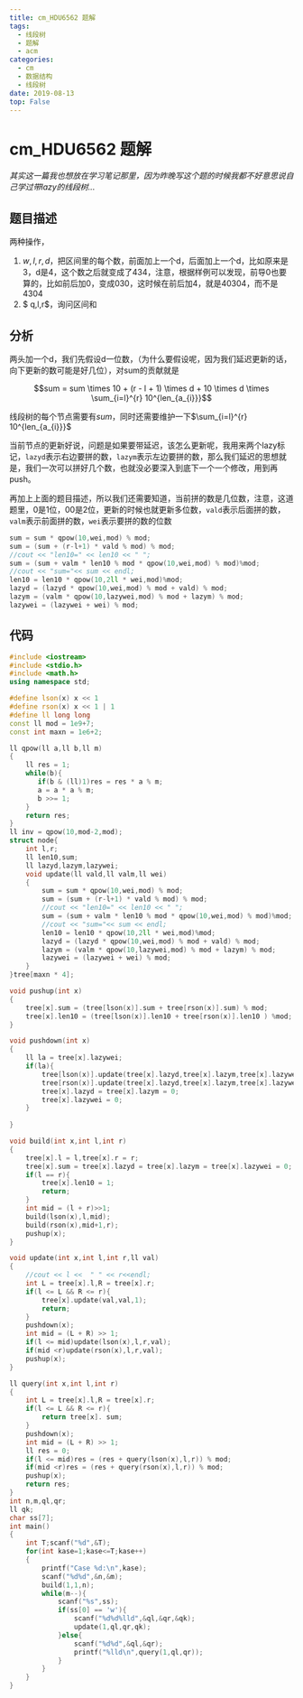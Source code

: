 ```yaml
---
title: cm_HDU6562 题解
tags: 
  - 线段树
  - 题解
  - acm
categories:
  - cm
  - 数据结构
  - 线段树
date: 2019-08-13
top: False
---
```


# cm_HDU6562 题解

*其实这一篇我也想放在学习笔记那里，因为昨晚写这个题的时候我都不好意思说自己学过带lazy的线段树...*
<!-- more -->

## 题目描述

两种操作，

1. $w,l,r,d$，把区间里的每个数，前面加上一个d，后面加上一个d，比如原来是3，d是4，这个数之后就变成了434，注意，根据样例可以发现，前导0也要算的，比如前后加0，变成030，这时候在前后加4，就是40304，而不是4304
2. $ q,l,r$，询问区间和

## 分析

两头加一个d，我们先假设d一位数，（为什么要假设呢，因为我们延迟更新的话，向下更新的数可能是好几位），对sum的贡献就是

$$sum = sum \times 10 + (r - l + 1) \times d + 10 \times  d \times \sum_{i=l}^{r} 10^{len_{a_{i}}}$$

线段树的每个节点需要有$sum$，同时还需要维护一下$\sum_{i=l}^{r} 10^{len_{a_{i}}}$

当前节点的更新好说，问题是如果要带延迟，该怎么更新呢，我用来两个lazy标记，`lazyd`表示右边要拼的数，`lazym`表示左边要拼的数，那么我们延迟的思想就是，我们一次可以拼好几个数，也就没必要深入到底下一个一个修改，用到再push。

再加上上面的题目描述，所以我们还需要知道，当前拼的数是几位数，注意，这道题里，0是1位，00是2位，更新的时候也就更新多位数，`vald`表示后面拼的数，`valm`表示前面拼的数，`wei`表示要拼的数的位数

```c++
sum = sum * qpow(10,wei,mod) % mod;
sum = (sum + (r-l+1) * vald % mod) % mod;
//cout << "len10=" << len10 << " ";
sum = (sum + valm * len10 % mod * qpow(10,wei,mod) % mod)%mod;
//cout << "sum="<< sum << endl;
len10 = len10 * qpow(10,2ll * wei,mod)%mod;
lazyd = (lazyd * qpow(10,wei,mod) % mod + vald) % mod;
lazym = (valm * qpow(10,lazywei,mod) % mod + lazym) % mod;
lazywei = (lazywei + wei) % mod;
```



## 代码

```c++
#include <iostream>
#include <stdio.h>
#include <math.h>
using namespace std;

#define lson(x) x << 1
#define rson(x) x << 1 | 1
#define ll long long
const ll mod = 1e9+7;
const int maxn = 1e6+2;

ll qpow(ll a,ll b,ll m)
{
    ll res = 1;
    while(b){
       if(b & (ll)1)res = res * a % m;
       a = a * a % m;
       b >>= 1;
    }
    return res;
}
ll inv = qpow(10,mod-2,mod);
struct node{
    int l,r;
    ll len10,sum;
    ll lazyd,lazym,lazywei;
    void update(ll vald,ll valm,ll wei)
    {
        sum = sum * qpow(10,wei,mod) % mod;
        sum = (sum + (r-l+1) * vald % mod) % mod;
        //cout << "len10=" << len10 << " ";
        sum = (sum + valm * len10 % mod * qpow(10,wei,mod) % mod)%mod;
        //cout << "sum="<< sum << endl;
        len10 = len10 * qpow(10,2ll * wei,mod)%mod;
        lazyd = (lazyd * qpow(10,wei,mod) % mod + vald) % mod;
        lazym = (valm * qpow(10,lazywei,mod) % mod + lazym) % mod;
        lazywei = (lazywei + wei) % mod;
    }
}tree[maxn * 4];

void pushup(int x)
{
    tree[x].sum = (tree[lson(x)].sum + tree[rson(x)].sum) % mod;
    tree[x].len10 = (tree[lson(x)].len10 + tree[rson(x)].len10 ) %mod;
}

void pushdown(int x)
{
    ll la = tree[x].lazywei;
    if(la){
        tree[lson(x)].update(tree[x].lazyd,tree[x].lazym,tree[x].lazywei);
        tree[rson(x)].update(tree[x].lazyd,tree[x].lazym,tree[x].lazywei);
        tree[x].lazyd = tree[x].lazym = 0;
        tree[x].lazywei = 0;
    }
    
}

void build(int x,int l,int r)
{
    tree[x].l = l,tree[x].r = r;
    tree[x].sum = tree[x].lazyd = tree[x].lazym = tree[x].lazywei = 0;
    if(l == r){
        tree[x].len10 = 1;
        return;
    }
    int mid = (l + r)>>1;
    build(lson(x),l,mid);
    build(rson(x),mid+1,r);
    pushup(x);
}

void update(int x,int l,int r,ll val)
{
    //cout << l <<  " " << r<<endl;
    int L = tree[x].l,R = tree[x].r;
    if(l <= L && R <= r){
        tree[x].update(val,val,1);
        return;
    }
    pushdown(x);
    int mid = (L + R) >> 1;
    if(l <= mid)update(lson(x),l,r,val);
    if(mid <r)update(rson(x),l,r,val);
    pushup(x);
}

ll query(int x,int l,int r)
{
    int L = tree[x].l,R = tree[x].r;
    if(l <= L && R <= r){
        return tree[x]. sum;
    }
    pushdown(x);
    int mid = (L + R) >> 1;
    ll res = 0;
    if(l <= mid)res = (res + query(lson(x),l,r)) % mod;
    if(mid <r)res = (res + query(rson(x),l,r)) % mod;
    pushup(x);
    return res;
}
int n,m,ql,qr;
ll qk;
char ss[7];
int main()
{
    int T;scanf("%d",&T);
    for(int kase=1;kase<=T;kase++)
    {
        printf("Case %d:\n",kase);
        scanf("%d%d",&n,&m);
        build(1,1,n);
        while(m--){
            scanf("%s",ss);
            if(ss[0] == 'w'){
                scanf("%d%d%lld",&ql,&qr,&qk);
                update(1,ql,qr,qk);
            }else{
                scanf("%d%d",&ql,&qr);
                printf("%lld\n",query(1,ql,qr));
            }
        }
    }
}
```
